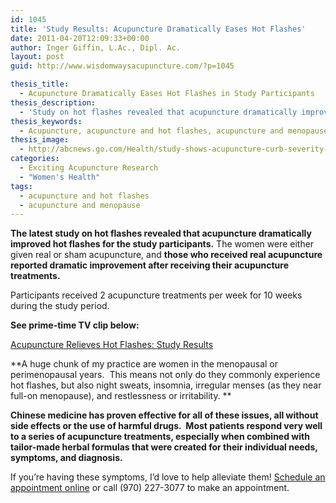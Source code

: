 ```yaml
---
id: 1045
title: 'Study Results: Acupuncture Dramatically Eases Hot Flashes'
date: 2011-04-20T12:09:33+00:00
author: Inger Giffin, L.Ac., Dipl. Ac.
layout: post
guid: http://www.wisdomwaysacupuncture.com/?p=1045

thesis_title:
  - Acupuncture Dramatically Eases Hot Flashes in Study Participants
thesis_description:
  - 'Study on hot flashes revealed that acupuncture dramatically improved hot flashes for the study participants.  '
thesis_keywords:
  - Acupuncture, acupuncture and hot flashes, acupuncture and menopause, fort collins acupuncture
thesis_image:
  - http://abcnews.go.com/Health/study-shows-acupuncture-curb-severity-hot-flashes-menopause/story?id=13075594
categories:
  - Exciting Acupuncture Research
  - "Women's Health"
tags:
  - acupuncture and hot flashes
  - acupuncture and menopause
---
```

**The latest study on hot flashes revealed that acupuncture dramatically improved hot flashes for the study participants.** The women were either given real or sham acupuncture, and **those who received real acupuncture reported dramatic improvement after receiving their acupuncture treatments.**

Participants received 2 acupuncture treatments per week for 10 weeks during the study period.

**See prime-time TV clip below:**

[Acupuncture Relieves Hot Flashes: Study Results](http://abcnews.go.com/Health/study-shows-acupuncture-curb-severity-hot-flashes-menopause/story?id=13075594)

**A huge chunk of my practice are women in the menopausal or perimenopausal years.  This means not only do they commonly experience hot flashes, but also night sweats, insomnia, irregular menses (as they near full-on menopause), and restlessness or irritability. ** 

**Chinese medicine has proven effective for all of these issues, all without side effects or the use of harmful drugs.  Most patients respond very well to a series of acupuncture treatments, especially when combined with tailor-made herbal formulas that were created for their individual needs, symptoms, and diagnosis.**

If you&#8217;re having these symptoms, I&#8217;d love to help alleviate them! [Schedule an appointment online](http://www.wisdomwaysacupuncture.com/acupuncture-appointment-scheduling/) or call (970) 227-3077 to make an appointment.